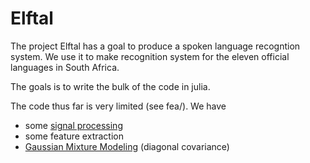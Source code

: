 Elftal
======

The project Elftal has a goal to produce a spoken language recogntion system.  We use it to make recognition system for the eleven official languages in South Africa. 

The goals is to write the bulk of the code in julia. 

The code thus far is very limited (see fea/).  We have
 - some [signal processing](https://github.com/davidavdav/SignalProcessing)
 - some feature extraction
 - [Gaussian Mixture Modeling](https://github.com/davidavdav/GMMs) (diagonal covariance)

